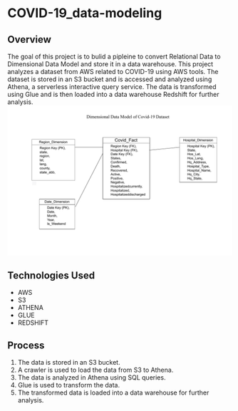 # COVID-19_data-modeling
## Overview
The goal of this project is to bulid a pipleine to convert Relational Data to Dimensional Data Model and store it in a data warehouse. This project analyzes a dataset from AWS related to COVID-19 using AWS tools. The dataset is stored in an S3 bucket and is accessed and analyzed using Athena, a serverless interactive query service. The data is transformed using Glue and is then loaded into a data warehouse Redshift for further analysis.
<img src="Dimesional_Data_Covid.pdf" alt="description of image">
## Technologies Used
- AWS
- S3
- ATHENA
- GLUE
- REDSHIFT
## Process
1. The data is stored in an S3 bucket.
2. A crawler is used to load the data from S3 to Athena.
3. The data is analyzed in Athena using SQL queries.
4. Glue is used to transform the data.
5. The transformed data is loaded into a data warehouse for further analysis.
